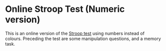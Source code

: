 # Online Stroop Test (Numeric version)

This is an online version of the [Stroop test](https://en.wikipedia.org/wiki/Stroop_effect) using numbers instead of colours. Preceding the test are some manipulation questions, and a memory task.
